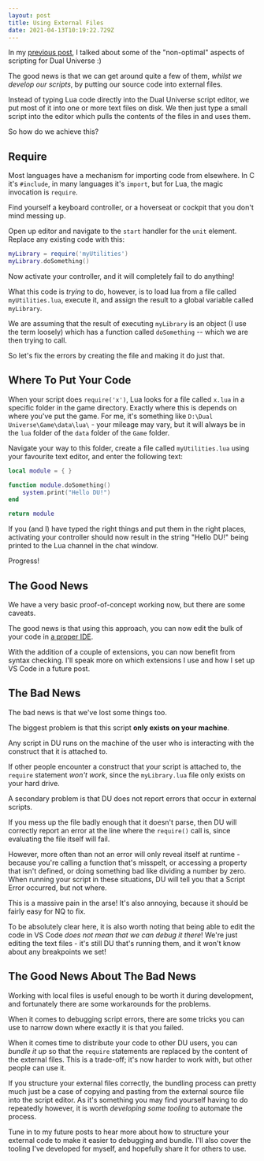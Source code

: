 ```yaml
---
layout: post
title: Using External Files
date: 2021-04-13T10:19:22.729Z
---
```


In my [previous post](/2021/scripting-sucks/), I talked about some of the "non-optimal" aspects of scripting for Dual Universe :)

The good news is that we can get around quite a few of them, _whilst we develop our scripts_, by putting our source code into external files.

Instead of typing Lua code directly into the Dual Universe script editor, we put most of it into one or more text files on disk. We then just type a small script into the editor which pulls the contents of the files in and uses them.

So how do we achieve this?

## Require

Most languages have a mechanism for importing code from elsewhere. In C it's `#include`, in many languages it's `import`, but for Lua, the magic invocation is `require`.

Find yourself a keyboard controller, or a hoverseat or cockpit that you don't mind messing up.

Open up editor and navigate to the `start` handler for the `unit` element. Replace any existing code with this:

```lua
myLibrary = require('myUtilities')
myLibrary.doSomething()
```

Now activate your controller, and it will completely fail to do anything!

What this code is _trying_ to do, however, is to load lua from a file called `myUtilities.lua`, execute it, and assign the result to a global variable called `myLibrary`. 

We are assuming that the result of executing `myLibrary` is an object (I use the term loosely) which has a function called `doSomething` -- which we are then trying to call.

So let's fix the errors by creating the file and making it do just that.

## Where To Put Your Code

When your script does `require('x')`, Lua looks for a file called `x.lua` in a specific folder in the game directory. Exactly where this is depends on where you've put the game. For me, it's something like `D:\Dual Universe\Game\data\lua\` - your mileage may vary, but it will always be in the `lua` folder of the `data` folder of the `Game` folder.

Navigate your way to this folder, create a file called `myUtilities.lua` using your favourite text editor, and enter the following text:

```lua
local module = { }

function module.doSomething()
    system.print("Hello DU!")
end

return module
```

If you (and I) have typed the right things and put them in the right places, activating your controller should now result in the string "Hello DU!" being printed to the Lua channel in the chat window.

Progress!

## The Good News

We have a very basic proof-of-concept working now, but there are some caveats.

The good news is that using this approach, you can now edit the bulk of your code in [a proper IDE](https://code.visualstudio.com).

With the addition of a couple of extensions, you can now benefit from syntax checking. I'll speak more on which extensions I use and how I set up VS Code in a future post.

## The Bad News

The bad news is that we've lost some things too.

The biggest problem is that this script **only exists on your machine**.

Any script in DU runs on the machine of the user who is interacting with the construct that it is attached to.

If other people encounter a construct that your script is attached to, the `require` statement _won't work_, since the `myLibrary.lua` file only exists on your hard drive.

A secondary problem is that DU does not report errors that occur in external scripts. 

If you mess up the file badly enough that it doesn't parse, then DU will correctly report an error at the line where the `require()` call is, since evaluating the file itself will fail. 

However, more often than not an error will only reveal itself at runtime - because you're calling a function that's misspelt, or accessing a property that isn't defined, or doing something bad like dividing a number by zero. When running your script in these situations, DU will tell you that a Script Error occurred, but not where.

This is a massive pain in the arse! It's also annoying, because it should be fairly easy for NQ to fix.

To be absolutely clear here, it is also worth noting that being able to edit the code in VS Code _does not mean that we can debug it there_! We're just editing the text files - it's still DU that's running them, and it won't know about any breakpoints we set!

## The Good News About The Bad News

Working with local files is useful enough to be worth it during development, and fortunately there are some workarounds for the problems.

When it comes to debugging script errors, there are some tricks you can use to narrow down where exactly it is that you failed.

When it comes time to distribute your code to other DU users, you can _bundle it up_ so that the `require` statements are replaced by the content of the external files. This is a trade-off; it's now harder to work with, but other people can use it.

If you structure your external files correctly, the bundling process can pretty much just be a case of copying and pasting from the external source file into the script editor. As it's something you may find yourself having to do repeatedly however, it is worth _developing some tooling_ to automate the process.

Tune in to my future posts to hear more about how to structure your external code to make it easier to debugging and bundle. I'll also cover the tooling I've developed for myself, and hopefully share it for others to use.